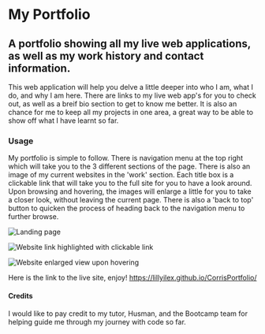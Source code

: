 # My Portfolio

## A portfolio showing all my live web applications, as well as my work history and contact information.

This web application will help you delve a little deeper into who I am, what I do, and why I am here.
There are links to my live web app's for you to check out, as well as a breif bio section to get to know me better. It is also an chance for me to keep all my projects in one area, a great way to be able to show off what I have learnt so far.

### Usage

My portfolio is simple to follow. There is navigation menu at the top right which will take you to the 3 different sections of the page. There is also an image of my current websites in the 'work' section. Each title box is a clickable link that will take you to the full site for you to have a look around. Upon browsing and hovering, the images will enlarge a little for you to take a closer look, without leaving the current page. There is also a 'back to top' button to quicken the process of heading back to the navigation menu to further browse.



![Landing page](MyPortfolio/assets/Images/corris-portfolio1.png)

![Website link highlighted with clickable link](MyPortfolio/assets/Images/website-link.png)

![Website enlarged view upon hovering](MyPortfolio/assets/Images/website-hover.png)


Here is the link to the live site, enjoy! https://lillyilex.github.io/CorrisPortfolio/



#### Credits
I would like to pay credit to my tutor, Husman, and the Bootcamp team for helping guide me through my journey with code so far.
